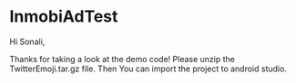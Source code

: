 # InmobiAdTest

Hi Sonali,

Thanks for taking a look at the demo code! Please unzip the TwitterEmoji.tar.gz file. Then You can import the project to android studio.
